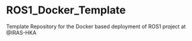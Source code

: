 # ROS1_Docker_Template
Template Repository for the Docker based deployment of ROS1 project at @IRAS-HKA
